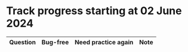 # Track progress starting at 02 June 2024
| Question                | Bug-free | Need practice again | Note                         
| ------------------------| ----------------------- |---------------------|------------------------------ 
